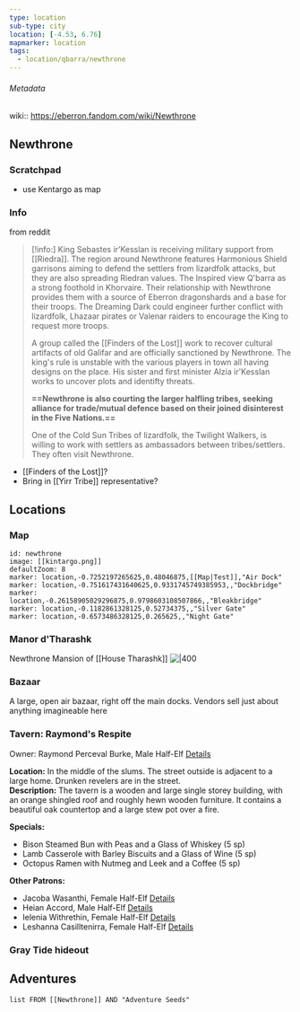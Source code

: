 ```yaml
---
type: location
sub-type: city
location: [-4.53, 6.76]
mapmarker: location
tags:
  - location/qbarra/newthrone
---
```

###### Metadata 
wiki:: https://eberron.fandom.com/wiki/Newthrone

## Newthrone

### Scratchpad

- use Kentargo as map

### Info

from reddit
> [!info:]
> King Sebastes ir’Kesslan is receiving military support from [[Riedra]]. The region around Newthrone features Harmonious Shield garrisons aiming to defend the settlers from lizardfolk attacks, but they are also spreading Riedran values. The Inspired view Q'barra as a strong foothold in Khorvaire. Their relationship with Newthrone provides them with a source of Eberron dragonshards and a base for their troops. The Dreaming Dark could engineer further conflict with lizardfolk, Lhazaar pirates or Valenar raiders to encourage the King to request more troops.
> 
> A group called the [[Finders of the Lost]] work to recover cultural artifacts of old Galifar and are officially sanctioned by Newthrone. The king's rule is unstable with the various players in town all having designs on the place. His sister and first minister Alzia ir'Kesslan works to uncover plots and identifty threats.
> 
> **==Newthrone is also courting the larger halfling tribes, seeking alliance for trade/mutual defence based on their joined disinterest in the Five Nations.==**
> 
> One of the Cold Sun Tribes of lizardfolk, the Twilight Walkers, is willing to work with settlers as ambassadors between tribes/settlers. They often visit Newthrone.

- [[Finders of the Lost]]?
- Bring in [[Yirr Tribe]] representative?

## Locations
### Map

```leaflet
id: newthrone
image: [[kintargo.png]]
defaultZoom: 8
marker: location,-0.7252197265625,0.48046875,[[Map|Test]],"Air Dock"
marker: location,-0.751617431640625,0.9331745749385953,,"Dockbridge"
marker: location,-0.26158905029296875,0.9798603108507866,,"Bleakbridge"
marker: location,-0.1182861328125,0.52734375,,"Silver Gate"
marker: location,-0.6573486328125,0.265625,,"Night Gate"
```


### Manor d'Tharashk
Newthrone Mansion of [[House Tharashk]]
![|400](https://wdwnt.com/wp-content/uploads/2020/08/the-haunted-mansion-gracey-manor-2003-film.jpeg)

### Bazaar
A large, open air bazaar, right off the main docks. Vendors sell just about anything imagineable here

### **Tavern: Raymond's Respite**  
Owner: Raymond Perceval Burke, Male Half-Elf [Details](https://www.kassoon.com/?page=dnd&subpage=npc-generator&reqRace=6&reqOccupation=Barkeep&useSeed=on&seed=100286324)

**Location:** In the middle of the slums. The street outside is adjacent to a large home. Drunken revelers are in the street.  
**Description:** The tavern is a wooden and large single storey building, with an orange shingled roof and roughly hewn wooden furniture. It contains a beautiful oak countertop and a large stew pot over a fire.  

**Specials:**
-   Bison Steamed Bun with Peas and a Glass of Whiskey (5 sp)
-   Lamb Casserole with Barley Biscuits and a Glass of Wine (5 sp)
-   Octopus Ramen with Nutmeg and Leek and a Coffee (5 sp)

  

**Other Patrons:**
-   Jacoba Wasanthi, Female Half-Elf [Details](https://www.kassoon.com/?page=dnd&subpage=npc-generator&reqRace=6&useSeed=on&seed=702623)
-   Heian Accord, Male Half-Elf [Details](https://www.kassoon.com/?page=dnd&subpage=npc-generator&reqRace=6&useSeed=on&seed=479320)
-   Ielenia Withrethin, Female Half-Elf [Details](https://www.kassoon.com/?page=dnd&subpage=npc-generator&reqRace=6&useSeed=on&seed=629231)
-   Leshanna Casilltenirra, Female Half-Elf [Details](https://www.kassoon.com/?page=dnd&subpage=npc-generator&reqRace=6&useSeed=on&seed=782435)

### Gray Tide hideout

## Adventures
```dataview
list FROM [[Newthrone]] AND "Adventure Seeds"
```
